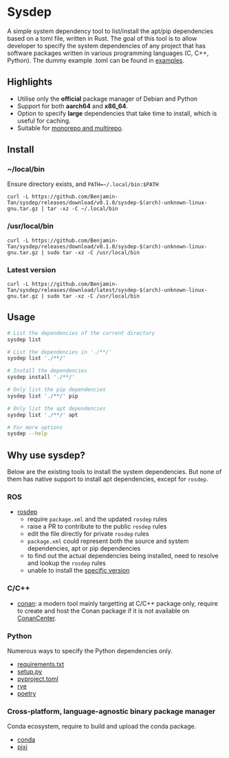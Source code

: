 # Sysdep

A simple system dependency tool to list/install the apt/pip dependencies based on a toml file, written in Rust. The goal of this tool is to allow developer to specify the system dependencies of any project that has software packages written in various programming languages (C, C++, Python). The dummy example .toml can be found in [examples](./examples/).

## Highlights

- Utilise only the **official** package manager of Debian and Python
- Support for both **aarch64** and **x86_64**.
- Option to specify **large** dependencies that take time to install, which is useful for caching.
- Suitable for [monorepo and multirepo](https://medium.com/@magenta2127/monorepo-vs-multi-repo-vs-monolith-7c4a5f476009).

## Install

### ~/local/bin

Ensure directory exists, and `PATH=~/.local/bin:$PATH`

`curl -L https://github.com/Benjamin-Tan/sysdep/releases/download/v0.1.0/sysdep-$(arch)-unknown-linux-gnu.tar.gz | tar -xz -C ~/.local/bin`

### /usr/local/bin

`curl -L https://github.com/Benjamin-Tan/sysdep/releases/download/v0.1.0/sysdep-$(arch)-unknown-linux-gnu.tar.gz | sudo tar -xz -C /usr/local/bin`

### Latest version

`curl -L https://github.com/Benjamin-Tan/sysdep/releases/download/latest/sysdep-$(arch)-unknown-linux-gnu.tar.gz | sudo tar -xz -C /usr/local/bin`

## Usage

```bash
# List the dependencies of the current directory
sysdep list

# List the dependencies in './**/'
sysdep list './**/'

# Install the dependencies
sysdep install './**/'

# Only list the pip dependencies
sysdep list './**/' pip

# Only list the apt dependencies
sysdep list './**/' apt

# For more options
sysdep --help
```

## Why use sysdep?

Below are the existing tools to install the system dependencies. But none of them has native support to install apt dependencies, except for `rosdep`.

### ROS

- [rosdep](https://github.com/ros-infrastructure/rosdep)
  - require `package.xml` and the updated `rosdep` rules
  - raise a PR to contribute to the public `rosdep` rules
  - edit the file directly for private `rosdep` rules
  - `package.xml` could represent both the source and system dependencies, apt or pip dependencies
  - to find out the actual dependencies being installed, need to resolve and lookup the `rosdep` rules
  - unable to install the [specific version](https://robotics.stackexchange.com/questions/98835/rosdep-install-specific-version-of-dependencies)

### C/C++

- [conan](https://conan.io/): a modern tool mainly targetting at C/C++ package only, require to create and host the Conan package if it is not available on [ConanCenter](https://conan.io/center).

### Python

Numerous ways to specify the Python dependencies only.

- [requirements.txt](https://pip.pypa.io/en/stable/reference/requirements-file-format/)
- [setup.py](https://packaging.python.org/en/latest/guides/distributing-packages-using-setuptools/#install-requires)
- [pyproject.toml](https://packaging.python.org/en/latest/guides/distributing-packages-using-setuptools/#install-requires)
- [rye](https://github.com/astral-sh/rye)
- [poetry](https://github.com/python-poetry/poetry)

### Cross-platform, language-agnostic binary package manager

Conda ecosystem, require to build and upload the conda package.

- [conda](https://github.com/conda/conda)
- [pixi](https://github.com/prefix-dev/pixi)
